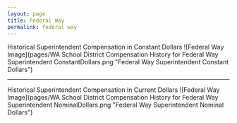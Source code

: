 ```yaml
---
layout: page
title: Federal Way
permalink: federal way
---
```



Historical Superintendent Compensation in Constant Dollars
![Federal Way Image](pages/WA School District Compensation History for Federal Way Superintendent ConstantDollars.png "Federal Way Superintendent Constant Dollars")

___

Historical Superintendent Compensation in Current Dollars
![Federal Way Image](pages/WA School District Compensation History for Federal Way Superintendent NominalDollars.png "Federal Way Superintendent Nominal Dollars")